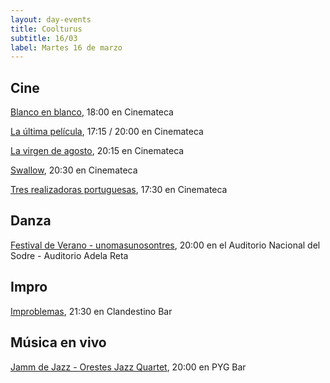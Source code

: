 ```yaml
---
layout: day-events
title: Coolturus
subtitle: 16/03
label: Martes 16 de marzo
---
```


## Cine

[Blanco en blanco](https://cinemateca.org.uy/peliculas/965), 18:00 en Cinemateca

[La última película](https://cinemateca.org.uy/peliculas/1129), 17:15 / 20:00 en Cinemateca

[La virgen de agosto](https://cinemateca.org.uy/peliculas/929), 20:15 en Cinemateca

[Swallow](https://cinemateca.org.uy/peliculas/991), 20:30 en Cinemateca

[Tres realizadoras portuguesas](https://cinemateca.org.uy/peliculas/1118), 17:30 en Cinemateca

## Danza

[Festival de Verano - unomasunosontres](https://sodre.gub.uy/#calendario), 20:00 en el Auditorio Nacional del Sodre - Auditorio Adela Reta

## Impro

[Improblemas](https://instagram.com/clandestino__bar?igshid=mze5rflfmmi4), 21:30 en Clandestino Bar

## Música en vivo

[Jamm de Jazz - Orestes Jazz Quartet](https://instagram.com/pygbar?igshid=v0vxh7zot18p), 20:00 en PYG Bar
